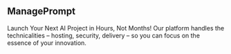 ## ManagePrompt

Launch Your Next AI Project in Hours, Not Months! Our platform handles the technicalities – hosting, security, delivery – so you can focus on the essence of your innovation.
